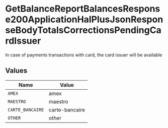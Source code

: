 # GetBalanceReportBalancesResponse200ApplicationHalPlusJsonResponseBodyTotalsCorrectionsPendingCardIssuer

In case of payments transactions with card, the card issuer will be available


## Values

| Name             | Value            |
| ---------------- | ---------------- |
| `AMEX`           | amex             |
| `MAESTRO`        | maestro          |
| `CARTE_BANCAIRE` | carte-bancaire   |
| `OTHER`          | other            |